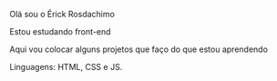 Olá sou o Érick Rosdachimo 

Estou estudando front-end 

Aqui vou colocar alguns projetos que faço do que estou aprendendo

Linguagens: HTML, CSS e JS.
